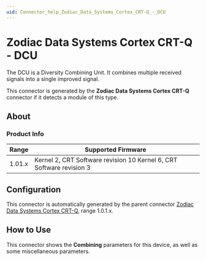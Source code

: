 ```yaml
---
uid: Connector_help_Zodiac_Data_Systems_Cortex_CRT-Q_-_DCU
---
```


# Zodiac Data Systems Cortex CRT-Q - DCU

The DCU is a Diversity Combining Unit. It combines multiple received signals into a single improved signal.

This connector is generated by the **Zodiac Data Systems Cortex CRT-Q** connector if it detects a module of this type.

## About

### Product Info

| **Range** | **Supported Firmware**                                               |
|-----------|----------------------------------------------------------------------|
| 1.01.x    | Kernel 2, CRT Software revision 10 Kernel 6, CRT Software revision 3 |

## Configuration

This connector is automatically generated by the parent connector [Zodiac Data Systems Cortex CRT-Q,](xref:Connector_help_Zodiac_Data_Systems_Cortex_CRT-Q) range 1.0.1.x.

## How to Use

This connector shows the **Combining** parameters for this device, as well as some miscellaneous parameters.
